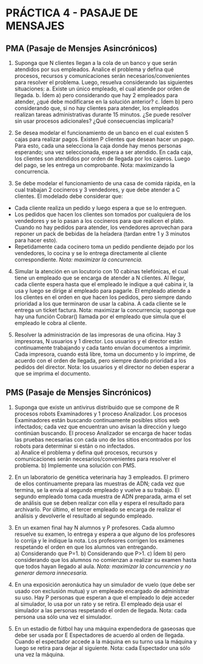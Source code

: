 # PRÁCTICA 4 - PASAJE DE MENSAJES

## PMA (Pasaje de Mensjes Asincrónicos)

1. Suponga  que  N  clientes  llegan  a  la  cola  de  un  banco  y  que  serán  atendidos  por  sus  empleados.  Analice  el  problema  y  defina  qué  procesos,  recursos  y  comunicaciones  serán necesarios/convenientes  para  resolver  el  problema.  Luego,  resuelva  considerando  las siguientes situaciones: 
    a. Existe un único empleado, el cual atiende por orden de llegada. 
    b. Ídem a) pero considerando que hay 2 empleados para atender, ¿qué debe modificarse en la solución anterior? 
    c. Ídem  b)  pero  considerando  que,  si  no  hay  clientes  para  atender,  los  empleados  realizan  tareas  administrativas  durante  15  minutos.  ¿Se  puede  resolver  sin  usar procesos adicionales? ¿Qué consecuencias implicaría?  
 
2.  Se  desea  modelar  el  funcionamiento  de  un  banco  en  el  cual  existen  5  cajas  para  realizar pagos.  Existen  P  clientes que  desean  hacer  un  pago.  Para  esto,  cada  una  selecciona  la  caja donde hay menos personas esperando; una vez seleccionada, espera a ser atendido. En cada caja, los clientes son atendidos por orden de llegada por los cajeros. Luego del pago, se les entrega un comprobante. Nota: maximizando la concurrencia.

3.  Se  debe  modelar  el  funcionamiento  de  una  casa  de  comida  rápida,  en  la  cual  trabajan  2 cocineros  y  3  vendedores,  y  que  debe  atender  a  C  clientes.  El  modelado  debe  considerar que: 
- Cada cliente realiza un pedido y luego espera a que se lo entreguen. 
- Los pedidos que hacen los clientes son tomados por cualquiera de los vendedores y se lo pasan a los cocineros para que realicen el plato. Cuando no hay pedidos para atender, los vendedores aprovechan para reponer un pack de bebidas de la heladera (tardan entre 1 y 3 minutos para hacer esto). 
- Repetidamente cada cocinero toma un pedido pendiente dejado por los vendedores, lo cocina y se lo entrega directamente al cliente correspondiente. 
*Nota: maximizar la concurrencia.* 
 
4.  Simular  la  atención  en  un  locutorio  con  10  cabinas  telefónicas,  el  cual  tiene  un  empleado que se encarga de atender a N clientes. Al llegar, cada cliente espera hasta que el empleado le  indique  a  qué  cabina  ir,  la  usa  y  luego  se  dirige  al  empleado  para  pagarle.  El  empleado atiende a los clientes en el orden en que hacen los pedidos, pero siempre dando prioridad a los  que  terminaron  de  usar  la  cabina.  A  cada  cliente  se  le  entrega  un  ticket  factura.  Nota: maximizar la concurrencia; suponga que hay una función  Cobrar() llamada por el empleado que simula que el empleado le cobra al cliente. 
 
5.  Resolver la administración de las impresoras de una oficina. Hay 3 impresoras, N usuarios y 1  director.  Los  usuarios  y  el  director  están  continuamente  trabajando  y  cada  tanto  envían documentos  a  imprimir.  Cada  impresora,  cuando  está  libre,  toma  un  documento  y  lo imprime,  de  acuerdo  con  el  orden  de  llegada,  pero  siempre  dando  prioridad  a  los  pedidos del  director.  Nota:  los  usuarios  y  el  director  no  deben  esperar  a  que  se  imprima  el documento.

## PMS (Pasaje de Mensjes Sincrónicos)

1.  Suponga  que  existe  un  antivirus  distribuido que  se  compone  de  R  procesos  robots Examinadores y 1 proceso Analizador. Los procesos Examinadores están buscando continuamente  posibles  sitios  web  infectados;  cada  vez  que  encuentran  uno  avisan  la dirección y luego continúan buscando. El proceso Analizador se encarga de hacer todas las pruebas necesarias con cada uno de los sitios encontrados por los robots para determinar si están o no infectados.  
    a) Analice  el  problema  y  defina  qué  procesos,  recursos  y  comunicaciones  serán necesarios/convenientes para resolver el problema. 
    b) Implemente una solución con PMS.
2.  En un laboratorio de genética veterinaria hay 3 empleados. El primero de ellos continuamente prepara las muestras de ADN; cada vez que termina, se la envía al segundo empleado  y  vuelve  a  su  trabajo.  El  segundo  empleado  toma  cada  muestra  de  ADN preparada,  arma  el  set  de  análisis  que  se  deben  realizar  con  ella  y  espera  el  resultado  para archivarlo.  Por  último,  el  tercer  empleado  se  encarga  de  realizar  el  análisis  y  devolverle  el resultado al segundo empleado.  
 
3.  En  un  examen  final  hay  N  alumnos  y  P  profesores.  Cada  alumno  resuelve  su  examen,  lo entrega  y  espera  a  que  alguno  de  los  profesores  lo  corrija  y  le  indique  la  nota.  Los profesores corrigen los exámenes respetando el orden en que los alumnos van entregando.  
    a) Considerando que P=1. 
    b) Considerando que P>1. 
    c) Ídem  b)  pero  considerando  que  los  alumnos  no  comienzan  a  realizar  su  examen  hasta que todos hayan llegado al aula. 
*Nota: maximizar la concurrencia y no generar demora innecesaria.*
 
4.  En  una  exposición  aeronáutica  hay  un  simulador  de  vuelo  (que  debe  ser  usado  con exclusión  mutua)  y  un  empleado  encargado  de  administrar  su  uso.  Hay  P  personas  que esperan  a  que  el  empleado  lo  deje  acceder  al  simulador,  lo  usa  por  un  rato  y  se  retira.  El empleado  deja  usar  el simulador  a  las  personas  respetando  el  orden  de  llegada.  Nota: cada persona usa sólo una vez el simulador.   
 
5.  En un estadio de fútbol hay una máquina expendedora de gaseosas que debe ser usada por E Espectadores de acuerdo al orden de llegada. Cuando el espectador accede a la máquina en su turno usa la máquina y luego se retira para dejar al siguiente.  Nota: cada Espectador una sólo una vez la máquina.

